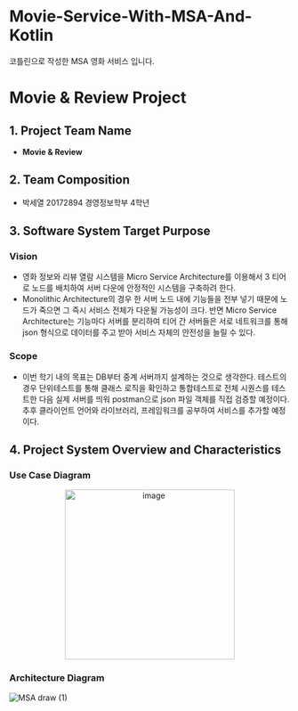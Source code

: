 # Movie-Service-With-MSA-And-Kotlin
코틀린으로 작성한 MSA 영화 서비스 입니다.

# Movie & Review Project

## 1. Project Team Name
- **Movie & Review**

## 2. Team Composition
- 박세열 20172894 경영정보학부 4학년

## 3. Software System Target Purpose

### Vision
- 영화 정보와 리뷰 열람 시스템을 Micro Service Architecture를 이용해서 3 티어로 노드를 배치하여 서버 다운에 안정적인 시스템을 구축하려 한다.
- Monolithic Architecture의 경우 한 서버 노드 내에 기능들을 전부 넣기 때문에 노드가 죽으면 그 즉시 서비스 전체가 다운될 가능성이 크다. 반면 Micro Service Architecture는 기능마다 서버를 분리하여 티어 간 서버들은 서로 네트워크를 통해 json 형식으로 데이터를 주고 받아 서비스 자체의 안전성을 늘릴 수 있다.

### Scope
- 이번 학기 내의 목표는 DB부터 중계 서버까지 설계하는 것으로 생각한다. 테스트의 경우 단위테스트를 통해 클래스 로직을 확인하고 통합테스트로 전체 시퀀스를 테스트한 다음 실제 서버를 띄워 postman으로 json 파일 객체를 직접 검증할 예정이다. 추후 클라이언트 언어와 라이브러리, 프레임워크를 공부하여 서비스를 추가할 예정이다.


## 4.	Project System Overview and Characteristics

### Use Case Diagram
<div align = "center">
<img width="305" alt="image" src="https://github.com/SeYeol00/Movie-Service-With-MSA-And-Kotlin/assets/79959576/6108043b-8150-4dd5-9d2c-e0d9f72e0b5c">
</div>

### Architecture Diagram
![MSA draw (1)](https://github.com/SeYeol00/Movie-Service-With-MSA-And-Kotlin/assets/79959576/aa790645-badf-4f32-882f-23d025630f66)

